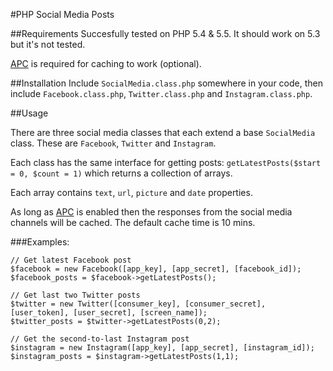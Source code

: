 #PHP Social Media Posts

##Requirements
Succesfully tested on PHP 5.4 & 5.5. It should work on 5.3 but it's not tested.

[APC](http://php.net/manual/en/book.apc.php) is required for caching to work (optional).

##Installation
Include `SocialMedia.class.php` somewhere in your code, then include `Facebook.class.php`, `Twitter.class.php` and `Instagram.class.php`.

##Usage

There are three social media classes that each extend a base `SocialMedia` class. These are `Facebook`, `Twitter` and `Instagram`.

Each class has the same interface for getting posts: `getLatestPosts($start = 0, $count = 1)` which returns a collection of arrays.

Each array contains `text`, `url`, `picture` and `date` properties.

As long as [APC](http://php.net/manual/en/book.apc.php) is enabled then the responses from the social media channels will be cached. The default cache time is 10 mins.

###Examples:
```
// Get latest Facebook post
$facebook = new Facebook([app_key], [app_secret], [facebook_id]);
$facebook_posts = $facebook->getLatestPosts();

// Get last two Twitter posts
$twitter = new Twitter([consumer_key], [consumer_secret], [user_token], [user_secret], [screen_name]);
$twitter_posts = $twitter->getLatestPosts(0,2);

// Get the second-to-last Instagram post
$instagram = new Instagram([app_key], [app_secret], [instagram_id]);
$instagram_posts = $instagram->getLatestPosts(1,1);
```
